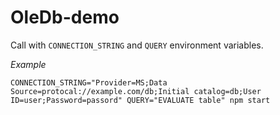 # OleDb-demo

Call with `CONNECTION_STRING` and `QUERY` environment variables. 

*Example*
```
CONNECTION_STRING="Provider=MS;Data Source=protocal://example.com/db;Initial catalog=db;User ID=user;Password=passord" QUERY="EVALUATE table" npm start
```
